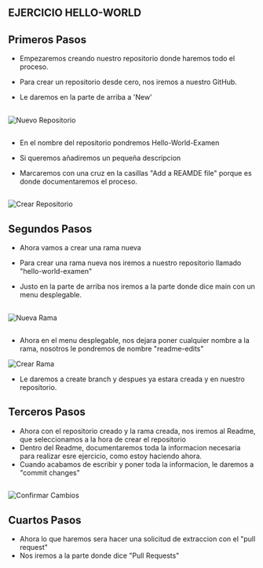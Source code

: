 ## EJERCICIO HELLO-WORLD

## Primeros Pasos

- Empezaremos creando nuestro repositorio donde haremos todo el proceso.

- Para crear un repositorio desde cero, nos iremos a nuestro GitHub.

- Le daremos en la parte de arriba  a 'New'


##

![Nuevo Repositorio](https://github.com/AlejandroRocaMateu/hello-world-examen/blob/19f41cf2a5d6bd43789560d43a326f9b6a6465df/1.PNG)

##

- En el nombre del repositorio pondremos Hello-World-Examen

- Si queremos añadiremos un pequeña descripcion

- Marcaremos con una cruz en la casillas "Add a REAMDE file" porque es donde documentaremos el proceso.

##

![Crear Repositorio](https://github.com/AlejandroRocaMateu/hello-world-examen/blob/7fa699ea33de5c75babd01e680649f6b556135f5/1.1.PNG)


## Segundos Pasos

- Ahora vamos a crear una rama nueva

- Para crear una rama nueva nos iremos a nuestro repositorio llamado "hello-world-examen"

- Justo en la parte de arriba nos iremos a la parte donde dice main con un menu desplegable.

##

![Nueva Rama](https://github.com/AlejandroRocaMateu/hello-world-examen/blob/5c957f9f479653fedee7901ca6f6452c83e0725d/2.PNG)

##

- Ahora en el menu desplegable, nos dejara poner cualquier nombre a la rama, nosotros le pondremos de nombre "readme-edits"

![Crear Rama](https://github.com/AlejandroRocaMateu/hello-world-examen/blob/79d5b68bed5e76a371fff607228e61ed8323516d/3.PNG)

- Le daremos a create branch y despues ya estara creada y en nuestro repositorio.

## Terceros Pasos

- Ahora con el repositorio creado y la rama creada, nos iremos al Readme, que seleccionamos a la hora de crear el repositorio
- Dentro del Readme, documentaremos toda la informacion necesaria para realizar esre ejercicio, como estoy haciendo ahora.
- Cuando acabamos de escribir y poner toda la informacion, le daremos a "commit changes"

##

![Confirmar Cambios](https://github.com/AlejandroRocaMateu/hello-world-examen/blob/a113a5531d65763145295b99e2dd6773da721414/4.PNG)

## Cuartos Pasos

- Ahora lo que haremos sera hacer una solicitud de extraccion con el "pull request"
- Nos iremos a la parte donde dice "Pull Requests"









